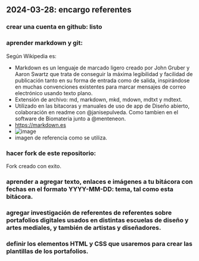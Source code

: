 ##  2024-03-28: encargo referentes 


### crear una cuenta en github: listo

### aprender markdown y git:

  Según Wikipedia es:
- Markdown es un lenguaje de marcado ligero creado por John Gruber y Aaron Swartz que trata de conseguir la máxima legibilidad y facilidad de publicación tanto en su forma de entrada como de salida, inspirándose en muchas convenciones existentes para marcar mensajes de correo electrónico usando texto plano.
- Extensión de archivo: md, markdown, mkd, mdown, mdtxt y mdtext.
- Utilizado en las bitacoras y manuales de uso de app de Diseño abierto, colaboración en readme con @janisepulveda. Como tambien en el software de Biomateria junto a @menteneon.
- https://markdown.es
- ![image](https://github.com/ssofiasandoval/fad9100-2024-1/assets/128400293/4a626ead-a337-41da-94b0-adf695b38b0f)
- imagen de referencia como se utiliza.

### hacer fork de este repositorio:
Fork creado con exito. 

### aprender a agregar texto, enlaces e imágenes a tu bitácora con fechas en el formato YYYY-MM-DD: tema, tal como esta bitácora.

### agregar investigación de referentes de referentes sobre portafolios digitales usados en distintas escuelas de diseño y artes mediales, y también de artistas y diseñadores.

### definir los elementos HTML y CSS que usaremos para crear las plantillas de los portafolios.
